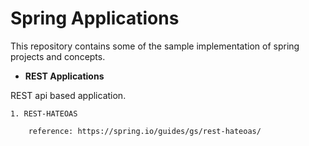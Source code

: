# Spring Applications

This repository contains some of the sample implementation of spring projects and concepts.

* <b>REST Applications</b>

REST api based application.

	1. REST-HATEOAS
	
		reference: https://spring.io/guides/gs/rest-hateoas/